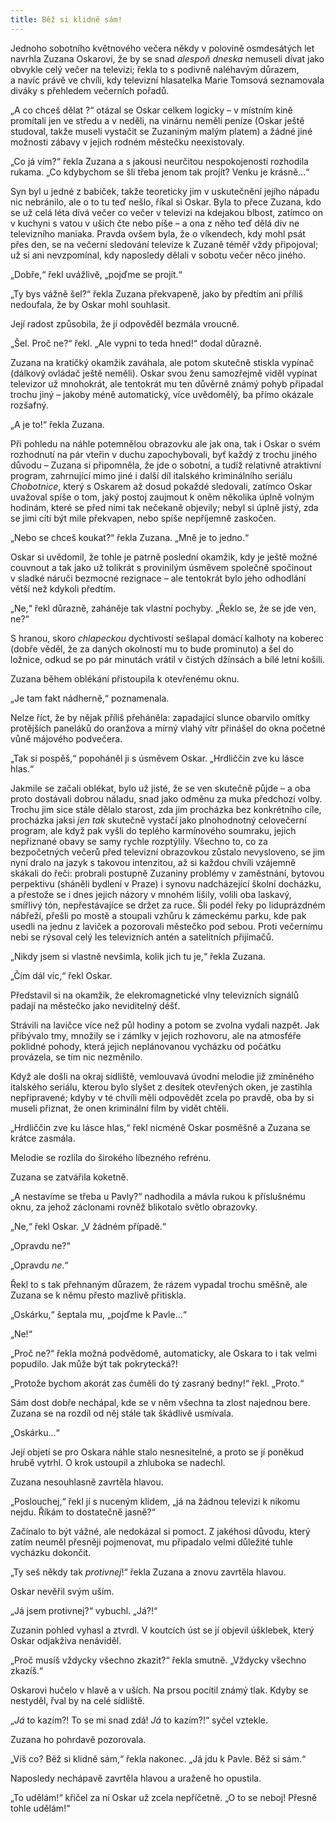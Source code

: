 ```yaml
---
title: Běž si klidně sám!
---
```


Jednoho sobotního květnového večera někdy v polovině osmdesátých let navrhla Zuzana Oskarovi, že by se snad _alespoň dneska_ nemuseli dívat jako obvykle celý večer na televizi; řekla to s podivně naléhavým důrazem, a navíc právě ve chvíli, kdy televizní hlasatelka Marie Tomsová seznamovala diváky s přehledem večerních pořadů.

  

„A co chceš dělat ?“ otázal se Oskar celkem logicky – v místním kině promítali jen ve středu a v neděli, na vinárnu neměli peníze (Oskar ještě studoval, takže museli vystačit se Zuzaniným malým platem) a žádné jiné možnosti zábavy v jejich rodném městečku neexistovaly.

„Co já vím?“ řekla Zuzana a s jakousi neurčitou nespokojeností rozhodila rukama. „Co kdybychom se šli třeba jenom tak projít? Venku je krásně…“

Syn byl u jedné z babiček, takže teoreticky jim v uskutečnění jejího nápadu nic nebránilo, ale o to tu teď nešlo, říkal si Oskar. Byla to přece Zuzana, kdo se už celá léta dívá večer co večer v televizi na kdejakou blbost, zatímco on v kuchyni s vatou v uších čte nebo píše – a ona z něho teď dělá div ne televizního maniaka. Pravda ovšem byla, že o víkendech, kdy mohl psát přes den, se na večerní sledování televize k Zuzaně téměř vždy připojoval; už si ani nevzpomínal, kdy naposledy dělali v sobotu večer něco jiného.

„Dobře,“ řekl uvážlivě, „pojďme se projít.“

„Ty bys vážně šel?“ řekla Zuzana překvapeně, jako by předtím ani příliš nedoufala, že by Oskar mohl souhlasit.

Její radost způsobila, že jí odpověděl bezmála vroucně.

„Šel. Proč ne?“ řekl. „Ale vypni to teda hned!“ dodal důrazně.

Zuzana na kratičký okamžik zaváhala, ale potom skutečně stiskla vypínač (dálkový ovládač ještě neměli). Oskar svou ženu samozřejmě viděl vypínat televizor už mnohokrát, ale tentokrát mu ten důvěrně známý pohyb připadal trochu jiný – jakoby méně automatický, více uvědomělý, ba přímo okázale rozšafný.

„A je to!“ řekla Zuzana.

Při pohledu na náhle potemnělou obrazovku ale jak ona, tak i Oskar o svém rozhodnutí na pár vteřin v duchu zapochybovali, byť každý z trochu jiného důvodu – Zuzana si připomněla, že jde o sobotní, a tudíž relativně atraktivní program, zahrnující mimo jiné i další díl italského kriminálního seriálu _Chobotnice_, který s Oskarem až dosud pokaždé sledovali, zatímco Oskar uvažoval spíše o tom, jaký postoj zaujmout k oněm několika úplně volným hodinám, které se před nimi tak nečekaně objevily; nebyl si úplně jistý, zda se jimi cítí být mile překvapen, nebo spíše nepříjemně zaskočen.

„Nebo se chceš koukat?“ řekla Zuzana. „Mně je to jedno.“

Oskar si uvědomil, že tohle je patrně poslední okamžik, kdy je ještě možné couvnout a tak jako už tolikrát s provinilým úsměvem společně spočinout v sladké náruči bezmocné rezignace – ale tentokrát bylo jeho odhodlání větší než kdykoli předtím.

„Ne,“ řekl důrazně, zaháněje tak vlastní pochyby. „Řeklo se, že se jde ven, ne?“

S hranou, skoro _chlapeckou_ dychtivostí sešlapal domácí kalhoty na koberec (dobře věděl, že za daných okolností mu to bude prominuto) a šel do ložnice, odkud se po pár minutách vrátil v čistých džínsách a bílé letní košili.

Zuzana během oblékání přistoupila k otevřenému oknu.

„Je tam fakt nádherně,“ poznamenala.

Nelze říct, že by nějak příliš přeháněla: zapadající slunce obarvilo omítky protějších paneláků do oranžova a mírný vlahý vítr přinášel do okna početné vůně májového podvečera.

„Tak si pospěš,“ popoháněl ji s úsměvem Oskar. „Hrdliččin zve ku lásce hlas.“

Jakmile se začali oblékat, bylo už jisté, že se ven skutečně půjde – a oba proto dostávali dobrou náladu, snad jako odměnu za muka předchozí volby. Trochu jim sice stále dělalo starost, zda jim procházka bez konkrétního cíle, procházka jaksi _jen tak_ skutečně vystačí jako plnohodnotný celovečerní program, ale když pak vyšli do teplého karmínového soumraku, jejich nepřiznané obavy se samy rychle rozptýlily. Všechno to, co za bezpočetných večerů před televizní obrazovkou zůstalo nevysloveno, se jim nyní dralo na jazyk s takovou intenzitou, až si každou chvíli vzájemně skákali do řeči: probrali postupně Zuzaniny problémy v zaměstnání, bytovou perpektivu (sháněli bydlení v Praze) i synovu nadcházející školní docházku, a přestože se i dnes jejich názory v mnohém lišily, volili oba laskavý, smířlivý tón, nepřestávajíce se držet za ruce. Šli podél řeky po liduprázdném nábřeží, přešli po mostě a stoupali vzhůru k zámeckému parku, kde pak usedli na jednu z laviček a pozorovali městečko pod sebou. Proti večernímu nebi se rýsoval celý les televizních antén a satelitních přijímačů.

„Nikdy jsem si vlastně nevšimla, kolik jich tu je,“ řekla Zuzana.

„Čím dál víc,“ řekl Oskar.

Představil si na okamžik, že elekromagnetické vlny televizních signálů padají na městečko jako neviditelný déšť.

Strávili na lavičce více než půl hodiny a potom se zvolna vydali nazpět. Jak přibývalo tmy, množily se i zámlky v jejich rozhovoru, ale na atmosféře poklidné pohody, která jejich neplánovanou vycházku od počátku provázela, se tím nic nezměnilo.

Když ale došli na okraj sídliště, vemlouvavá úvodní melodie již zmíněného italského seriálu, kterou bylo slyšet z desítek otevřených oken, je zastihla nepřipravené; kdyby v té chvíli měli odpovědět zcela po pravdě, oba by si museli přiznat, že onen kriminální film by vidět chtěli.

  

„Hrdliččin zve ku lásce hlas,“ řekl nicméně Oskar posměšně a Zuzana se krátce zasmála.

Melodie se rozlila do širokého líbezného refrénu.

Zuzana se zatvářila koketně.

„A nestavíme se třeba u Pavly?“ nadhodila a mávla rukou k příslušnému oknu, za jehož záclonami rovněž blikotalo světlo obrazovky.

„Ne,“ řekl Oskar. „V žádném případě.“

„Opravdu ne?“

„Opravdu _ne_.“

Řekl to s tak přehnaným důrazem, že rázem vypadal trochu směšně, ale Zuzana se k němu přesto mazlivě přitiskla.

„Oskárku,“ šeptala mu, „pojďme k Pavle…“

„Ne!“

„Proč ne?“ řekla možná podvědomě, automaticky, ale Oskara to i tak velmi popudilo. Jak může být tak pokrytecká?!

„Protože bychom akorát zas čuměli do tý zasraný bedny!“ řekl. „Proto.“

Sám dost dobře nechápal, kde se v něm všechna ta zlost najednou bere. Zuzana se na rozdíl od něj stále tak škádlivě usmívala.

„Oskárku…“

Její objetí se pro Oskara náhle stalo nesnesitelné, a proto se jí poněkud hrubě vytrhl. O krok ustoupil a zhluboka se nadechl.

Zuzana nesouhlasně zavrtěla hlavou.

„Poslouchej,“ řekl jí s nuceným klidem, „já na žádnou televizi k nikomu nejdu. Říkám to dostatečně jasně?“

Začínalo to být vážné, ale nedokázal si pomoct. Z jakéhosi důvodu, který zatím neuměl přesněji pojmenovat, mu připadalo velmi důležité tuhle vycházku dokončit.

„Ty seš někdy tak _protivnej_!“ řekla Zuzana a znovu zavrtěla hlavou.

Oskar nevěřil svým uším.

„Já jsem protivnej?“ vybuchl. „Já?!“

Zuzanin pohled vyhasl a ztvrdl. V koutcích úst se jí objevil úšklebek, který Oskar odjakživa nenáviděl.

„Proč musíš vždycky všechno zkazit?“ řekla smutně. „Vždycky všechno zkazíš.“

Oskarovi hučelo v hlavě a v uších. Na prsou pocítil známý tlak. Kdyby se nestyděl, řval by na celé sídliště.

„_Já_ to kazím?! To se mi snad zdá! _Já_ to kazím?!“ syčel vztekle.

Zuzana ho pohrdavě pozorovala.

„Víš co? Běž si klidně sám,“ řekla nakonec. „Já jdu k Pavle. Běž si sám.“

Naposledy nechápavě zavrtěla hlavou a uraženě ho opustila.

„To udělám!“ křičel za ní Oskar už zcela nepříčetně. „O to se neboj! Přesně tohle udělám!“
